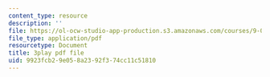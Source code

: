 ```yaml
---
content_type: resource
description: ''
file: https://ol-ocw-studio-app-production.s3.amazonaws.com/courses/9-00sc-introduction-to-psychology-fall-2011/9923fcb29e058a2392f374cc11c51810_Qw4SkvZ03cc.pdf
file_type: application/pdf
resourcetype: Document
title: 3play pdf file
uid: 9923fcb2-9e05-8a23-92f3-74cc11c51810
---
```

